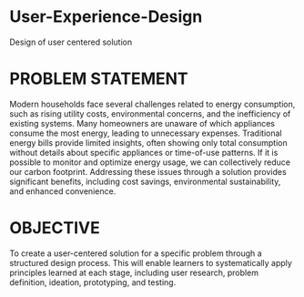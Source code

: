 # User-Experience-Design
Design of user centered solution

# PROBLEM STATEMENT
Modern households face several challenges related to energy consumption, such as rising utility costs, environmental concerns, and the inefficiency of existing systems. Many homeowners are unaware of which appliances consume the most energy, leading to unnecessary expenses. Traditional energy bills provide limited insights, often showing only total consumption without details about specific appliances or time-of-use patterns. If it is possible to monitor and optimize energy usage, we can collectively reduce our carbon footprint. Addressing these issues through a solution provides significant benefits, including cost savings, environmental sustainability, and enhanced convenience.

# OBJECTIVE
To create a user-centered solution for a specific problem through a structured design process. This will enable learners to systematically apply principles learned at each stage, including user research, problem definition, ideation, prototyping, and testing. 



